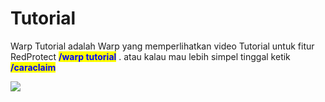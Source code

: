 # Tutorial

Warp Tutorial adalah Warp yang memperlihatkan video Tutorial untuk fitur RedProtect <mark style="color:blue;">**/warp tutorial**</mark> . atau kalau mau lebih simpel tinggal ketik <mark style="color:blue;">**/caraclaim**</mark>

![](../../../.gitbook/assets/2023-06-28\_13.09.52.png)
